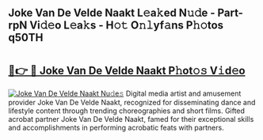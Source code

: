 ## Joke Van De Velde Naakt L𝚎a𝚔ed N𝚞𝚍e - Part-rpN Vi𝚍𝚎o L𝚎a𝚔s - H𝚘𝚝 O𝚗𝚕yf𝚊ns P𝚑𝚘tos q50TH

# <h2><a href="http://kfdrxkw.oniu.top/?m=Joke+Van+De+Velde+Naakt">🔗👉 🔴 Joke Van De Velde Naakt P𝚑ot𝚘𝚜 V𝚒d𝚎o</a></h2>

[![Joke Van De Velde Naakt Nu𝚍e𝚜](https://i.imgur.com/0qMVB7G.gif)](http://kfdrxkw.oniu.top/?m=Joke+Van+De+Velde+Naakt)
Digital media artist and amusement provider Joke Van De Velde Naakt, recognized for disseminating dance and lifestyle content through trending choreographies and short films. Gifted acrobat partner Joke Van De Velde Naakt, famed for their exceptional skills and accomplishments in performing acrobatic feats with partners.  
